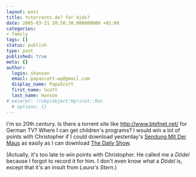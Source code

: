 ```yaml
---
layout: post
title: tvtorrents.de? for kids?
date: 2005-03-21 20:50:38.000000000 +01:00
categories:
- family
tags: []
status: publish
type: post
published: true
meta: {}
author:
  login: shanson
  email: papascott-wp@gmail.com
  display_name: PapaScott
  first_name: Scott
  last_name: Hanson
# excerpt: !ruby/object:Hpricot::Doc
  # options: {}
---
```

<p>I'm so 20th century. Is there a torrent site like <a href="http://www.btefnet.net/">http://www.btefnet.net/</a> for German TV? Where I can get children's programs? I would win a lot of points with Christopher if I could download yesterday's <a href="http://www.wdrmaus.de/">Sendung Mit Der Maus</a> as easily as I can download <a href="http://www.btefnet.net/index.php?show=89">The Daily Show</a>.</p>
<p>(Actually, it's too late to win points with Christopher. He called me a <em>D&ouml;del</em> because I forgot to record it for him. I don't even know what a <em>D&ouml;del</em> is, except that it's an insult from <em>Laura's Stern</em>.)</p>
